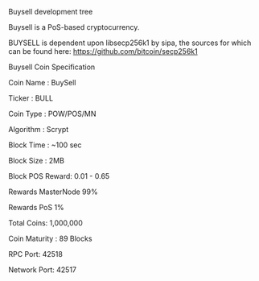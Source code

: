 
Buysell development tree

Buysell is a PoS-based cryptocurrency.

BUYSELL is dependent upon libsecp256k1 by sipa, the sources for which can be found here:
https://github.com/bitcoin/secp256k1

Buysell Coin Specification

Coin Name : BuySell

Ticker : BULL

Coin Type : POW/POS/MN

Algorithm : Scrypt

Block Time : ~100 sec

Block Size : 2MB

Block POS Reward: 0.01 - 0.65

Rewards MasterNode 99% 

Rewards PoS 1%

Total Coins: 1,000,000

Coin Maturity : 89 Blocks

RPC Port: 42518

Network Port: 42517
